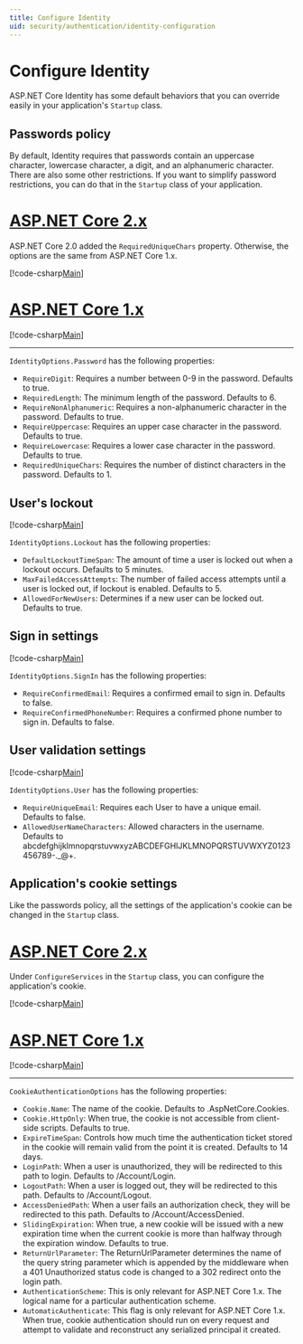 ```yaml
---
title: Configure Identity
uid: security/authentication/identity-configuration
---
```


# Configure Identity

ASP.NET Core Identity has some default behaviors that you can override easily in your application's `Startup` class.

## Passwords policy

By default, Identity requires that passwords contain an uppercase character, lowercase character, a digit, and an alphanumeric character. There are also some other restrictions. If you want to simplify password restrictions, you can do that in the `Startup` class of your application.

# [ASP.NET Core 2.x](#tab/aspnetcore2x)

ASP.NET Core 2.0 added the `RequiredUniqueChars` property. Otherwise, the options are the same from ASP.NET Core 1.x.

[!code-csharp[Main](identity/sample/src/ASPNETv2-IdentityDemo-Configuration/Startup.cs?range=29-37,50-52)]

# [ASP.NET Core 1.x](#tab/aspnetcore1x)

[!code-csharp[Main](identity/sample/src/ASPNET-IdentityDemo-PrimaryKeysConfig/Startup.cs?range=58-65,84)]

---

`IdentityOptions.Password` has the following properties:
* `RequireDigit`: Requires a number between 0-9 in the password. Defaults to true.
* `RequiredLength`: The minimum length of the password. Defaults to 6.
* `RequireNonAlphanumeric`: Requires a non-alphanumeric character in the password. Defaults to true.
* `RequireUppercase`: Requires an upper case character in the password. Defaults to true.
* `RequireLowercase`: Requires a lower case character in the password. Defaults to true.
* `RequiredUniqueChars`: Requires the number of distinct characters in the password. Defaults to 1.


## User's lockout

[!code-csharp[Main](identity/sample/src/ASPNETv2-IdentityDemo-Configuration/Startup.cs?range=29-30,39-42,50-52)]

`IdentityOptions.Lockout` has the following properties:
* `DefaultLockoutTimeSpan`: The amount of time a user is locked out when a lockout occurs. Defaults to 5 minutes.
* `MaxFailedAccessAttempts`: The number of failed access attempts until a user is locked out, if lockout is enabled. Defaults to 5.
* `AllowedForNewUsers`: Determines if a new user can be locked out. Defaults to true.


## Sign in settings

[!code-csharp[Main](identity/sample/src/ASPNETv2-IdentityDemo-Configuration/Startup.cs?range=29-30,44-46,50-52)]

`IdentityOptions.SignIn` has the following properties:
* `RequireConfirmedEmail`: Requires a confirmed email to sign in. Defaults to false.
* `RequireConfirmedPhoneNumber`: Requires a confirmed phone number to sign in. Defaults to false.


## User validation settings

[!code-csharp[Main](identity/sample/src/ASPNETv2-IdentityDemo-Configuration/Startup.cs?range=29-30,48-52)]

`IdentityOptions.User` has the following properties:
* `RequireUniqueEmail`: Requires each User to have a unique email. Defaults to false.
* `AllowedUserNameCharacters`: Allowed characters in the username. Defaults to abcdefghijklmnopqrstuvwxyzABCDEFGHIJKLMNOPQRSTUVWXYZ0123456789-._@+.

## Application's cookie settings

Like the passwords policy, all the settings of the application's cookie can be changed in the `Startup` class.

# [ASP.NET Core 2.x](#tab/aspnetcore2x)

Under `ConfigureServices` in the `Startup` class, you can configure the application's cookie.

[!code-csharp[Main](identity/sample/src/ASPNETv2-IdentityDemo-Configuration/Startup.cs?name=snippet_configurecookie)]

# [ASP.NET Core 1.x](#tab/aspnetcore1x)

[!code-csharp[Main](identity/sample/src/ASPNET-IdentityDemo-PrimaryKeysConfig/Startup.cs?range=58-59,72-80,84)]

--- 

`CookieAuthenticationOptions` has the following properties:
* `Cookie.Name`: The name of the cookie. Defaults to .AspNetCore.Cookies.
* `Cookie.HttpOnly`: When true, the cookie is not accessible from client-side scripts. Defaults to true.
* `ExpireTimeSpan`: Controls how much time the authentication ticket stored in the cookie will remain valid from the point it is created. Defaults to 14 days.
* `LoginPath`: When a user is unauthorized, they will be redirected to this path to login. Defaults to /Account/Login.
* `LogoutPath`: When a user is logged out, they will be redirected to this path. Defaults to /Account/Logout.
* `AccessDeniedPath`: When a user fails an authorization check, they will be redirected to this path. Defaults to /Account/AccessDenied.
* `SlidingExpiration`: When true, a new cookie will be issued with a new expiration time when the current cookie is more than halfway through the expiration window. Defaults to true.
* `ReturnUrlParameter`: The ReturnUrlParameter determines the name of the query string parameter which is appended by the middleware when a 401 Unauthorized status code is changed to a 302 redirect onto the login path.
* `AuthenticationScheme`: This is only relevant for ASP.NET Core 1.x. The logical name for a particular authentication scheme.
* `AutomaticAuthenticate`: This flag is only relevant for ASP.NET Core 1.x. When true, cookie authentication should run on every request and attempt to validate and reconstruct any serialized principal it created.

